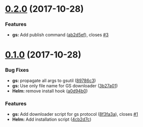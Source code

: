 <a name="0.2.0"></a>
# [0.2.0](https://github.com/ausov/helm-gs/compare/v0.1.0...v0.2.0) (2017-10-28)


### Features

* **gs:** Add publish command ([ab2d5ef](https://github.com/ausov/helm-gs/commit/ab2d5ef)), closes [#3](https://github.com/ausov/helm-gs/issues/3)



<a name="0.1.0"></a>
# [0.1.0](https://github.com/ausov/helm-gs/compare/8f3fa3a...v0.1.0) (2017-10-28)


### Bug Fixes

* **gs:** propagate all args to gsutil ([89786c3](https://github.com/ausov/helm-gs/commit/89786c3))
* **gs:** Use only file name for GS downloader ([3b27a01](https://github.com/ausov/helm-gs/commit/3b27a01))
* **Helm:** remove install hook ([a0d94b0](https://github.com/ausov/helm-gs/commit/a0d94b0))


### Features

* **gs:** Add downloader script for gs protocol ([8f3fa3a](https://github.com/ausov/helm-gs/commit/8f3fa3a)), closes [#1](https://github.com/ausov/helm-gs/issues/1)
* **Helm:** Add installation script ([4cb2d7c](https://github.com/ausov/helm-gs/commit/4cb2d7c))




